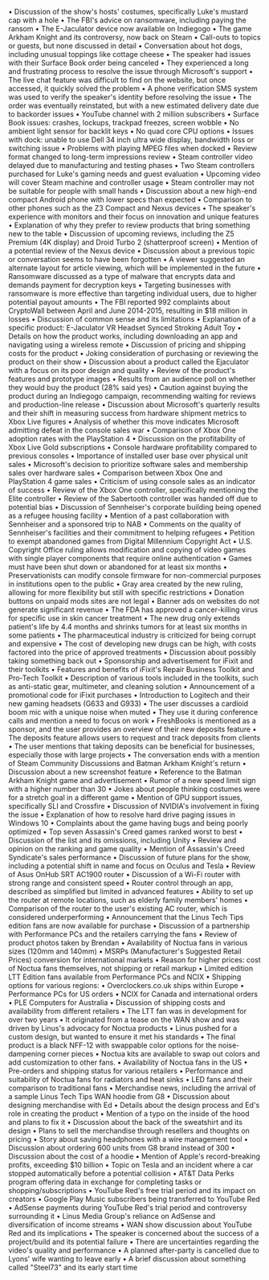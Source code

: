 • Discussion of the show's hosts' costumes, specifically Luke's mustard cap with a hole
• The FBI's advice on ransomware, including paying the ransom
• The E-Jaculator device now available on Indiegogo
• The game Arkham Knight and its controversy, now back on Steam
• Call-outs to topics or guests, but none discussed in detail
• Conversation about hot dogs, including unusual toppings like cottage cheese
• The speaker had issues with their Surface Book order being canceled
• They experienced a long and frustrating process to resolve the issue through Microsoft's support
• The live chat feature was difficult to find on the website, but once accessed, it quickly solved the problem
• A phone verification SMS system was used to verify the speaker's identity before resolving the issue
• The order was eventually reinstated, but with a new estimated delivery date due to backorder issues
• YouTube channel with 2 million subscribers
• Surface Book issues: crashes, lockups, trackpad freezes, screen wobble
• No ambient light sensor for backlit keys
• No quad core CPU options
• Issues with dock: unable to use Dell 34 inch ultra wide display, bandwidth loss or switching issue
• Problems with playing MPEG files when docked
• Review format changed to long-term impressions review
• Steam controller video delayed due to manufacturing and testing phases
• Two Steam controllers purchased for Luke's gaming needs and guest evaluation
• Upcoming video will cover Steam machine and controller usage
• Steam controller may not be suitable for people with small hands
• Discussion about a new high-end compact Android phone with lower specs than expected
• Comparison to other phones such as the Z3 Compact and Nexus devices
• The speaker's experience with monitors and their focus on innovation and unique features
• Explanation of why they prefer to review products that bring something new to the table
• Discussion of upcoming reviews, including the Z5 Premium (4K display) and Droid Turbo 2 (shatterproof screen)
• Mention of a potential review of the Nexus device
• Discussion about a previous topic or conversation seems to have been forgotten
• A viewer suggested an alternate layout for article viewing, which will be implemented in the future
• Ransomware discussed as a type of malware that encrypts data and demands payment for decryption keys
• Targeting businesses with ransomware is more effective than targeting individual users, due to higher potential payout amounts
• The FBI reported 992 complaints about CryptoWall between April and June 2014-2015, resulting in $18 million in losses
• Discussion of common sense and its limitations
• Explanation of a specific product: E-Jaculator VR Headset Synced Stroking Adult Toy
• Details on how the product works, including downloading an app and navigating using a wireless remote
• Discussion of pricing and shipping costs for the product
• Joking consideration of purchasing or reviewing the product on their show
• Discussion about a product called the Ejaculator with a focus on its poor design and quality
• Review of the product's features and prototype images
• Results from an audience poll on whether they would buy the product (28% said yes)
• Caution against buying the product during an Indiegogo campaign, recommending waiting for reviews and production-line release
• Discussion about Microsoft's quarterly results and their shift in measuring success from hardware shipment metrics to Xbox Live figures
• Analysis of whether this move indicates Microsoft admitting defeat in the console sales war
• Comparison of Xbox One adoption rates with the PlayStation 4
• Discussion on the profitability of Xbox Live Gold subscriptions
• Console hardware profitability compared to previous consoles
• Importance of installed user base over physical unit sales
• Microsoft's decision to prioritize software sales and membership sales over hardware sales
• Comparison between Xbox One and PlayStation 4 game sales
• Criticism of using console sales as an indicator of success
• Review of the Xbox One controller, specifically mentioning the Elite controller
• Review of the Sabertooth controller was handed off due to potential bias
• Discussion of Sennheiser's corporate building being opened as a refugee housing facility
• Mention of a past collaboration with Sennheiser and a sponsored trip to NAB
• Comments on the quality of Sennheiser's facilities and their commitment to helping refugees
• Petition to exempt abandoned games from Digital Millennium Copyright Act
• U.S. Copyright Office ruling allows modification and copying of video games with single player components that require online authentication
• Games must have been shut down or abandoned for at least six months
• Preservationists can modify console firmware for non-commercial purposes in institutions open to the public
• Gray area created by the new ruling, allowing for more flexibility but still with specific restrictions
• Donation buttons on unpaid mods sites are not legal
• Banner ads on websites do not generate significant revenue
• The FDA has approved a cancer-killing virus for specific use in skin cancer treatment
• The new drug only extends patient's life by 4.4 months and shrinks tumors for at least six months in some patients
• The pharmaceutical industry is criticized for being corrupt and expensive
• The cost of developing new drugs can be high, with costs factored into the price of approved treatments
• Discussion about possibly taking something back out
• Sponsorship and advertisement for iFixit and their toolkits
• Features and benefits of iFixit's Repair Business Toolkit and Pro-Tech Toolkit
• Description of various tools included in the toolkits, such as anti-static gear, multimeter, and cleaning solution
• Announcement of a promotional code for iFixit purchases
• Introduction to Logitech and their new gaming headsets (G633 and G933)
• The user discusses a cardioid boom mic with a unique noise when muted
• They use it during conference calls and mention a need to focus on work
• FreshBooks is mentioned as a sponsor, and the user provides an overview of their new deposits feature
• The deposits feature allows users to request and track deposits from clients
• The user mentions that taking deposits can be beneficial for businesses, especially those with large projects
• The conversation ends with a mention of Steam Community Discussions and Batman Arkham Knight's return
• Discussion about a new screenshot feature
• Reference to the Batman Arkham Knight game and advertisement
• Rumor of a new speed limit sign with a higher number than 30
• Jokes about people thinking costumes were for a stretch goal in a different game
• Mention of GPU support issues, specifically SLI and Crossfire
• Discussion of NVIDIA's involvement in fixing the issue
• Explanation of how to resolve hard drive paging issues in Windows 10
• Complaints about the game having bugs and being poorly optimized
• Top seven Assassin's Creed games ranked worst to best
• Discussion of the list and its omissions, including Unity
• Review and opinion on the ranking and game quality
• Mention of Assassin's Creed Syndicate's sales performance
• Discussion of future plans for the show, including a potential shift in name and focus on Oculus and Tesla
• Review of Asus OnHub SRT AC1900 router
• Discussion of a Wi-Fi router with strong range and consistent speed
• Router control through an app, described as simplified but limited in advanced features
• Ability to set up the router at remote locations, such as elderly family members' homes
• Comparison of the router to the user's existing AC router, which is considered underperforming
• Announcement that the Linus Tech Tips edition fans are now available for purchase
• Discussion of a partnership with Performance PCs and the retailers carrying the fans
• Review of product photos taken by Brendan
• Availability of Noctua fans in various sizes (120mm and 140mm)
• MSRPs (Manufacturer's Suggested Retail Prices) conversion for international markets
• Reason for higher prices: cost of Noctua fans themselves, not shipping or retail markup
• Limited edition LTT Edition fans available from Performance PCs and NCIX
• Shipping options for various regions:
  • Overclockers.co.uk ships within Europe
  • Performance PCs for US orders
  • NCIX for Canada and international orders
  • PLE Computers for Australia
• Discussion of shipping costs and availability from different retailers
• The LTT fan was in development for over two years
• It originated from a tease on the WAN show and was driven by Linus's advocacy for Noctua products
• Linus pushed for a custom design, but wanted to ensure it met his standards
• The final product is a black NFF-12 with swappable color options for the noise-dampening corner pieces
• Noctua kits are available to swap out colors and add customization to other fans.
• Availability of Noctua fans in the US
• Pre-orders and shipping status for various retailers
• Performance and suitability of Noctua fans for radiators and heat sinks
• LED fans and their comparison to traditional fans
• Merchandise news, including the arrival of a sample Linus Tech Tips WAN hoodie from G8
• Discussion about designing merchandise with Ed
• Details about the design process and Ed's role in creating the product
• Mention of a typo on the inside of the hood and plans to fix it
• Discussion about the back of the sweatshirt and its design
• Plans to sell the merchandise through resellers and thoughts on pricing
• Story about saving headphones with a wire management tool
• Discussion about ordering 600 units from G8 brand instead of 300
• Discussion about the cost of a hoodie
• Mention of Apple's record-breaking profits, exceeding $10 billion
• Topic on Tesla and an incident where a car stopped automatically before a potential collision
• AT&T Data Perks program offering data in exchange for completing tasks or shopping/subscriptions
• YouTube Red's free trial period and its impact on creators
• Google Play Music subscribers being transferred to YouTube Red
• AdSense payments during YouTube Red's trial period and controversy surrounding it
• Linus Media Group's reliance on AdSense and diversification of income streams
• WAN show discussion about YouTube Red and its implications
• The speaker is concerned about the success of a project/build and its potential failure
• There are uncertainties regarding the video's quality and performance
• A planned after-party is cancelled due to Lyons' wife wanting to leave early
• A brief discussion about something called "Steel73" and its early start time
